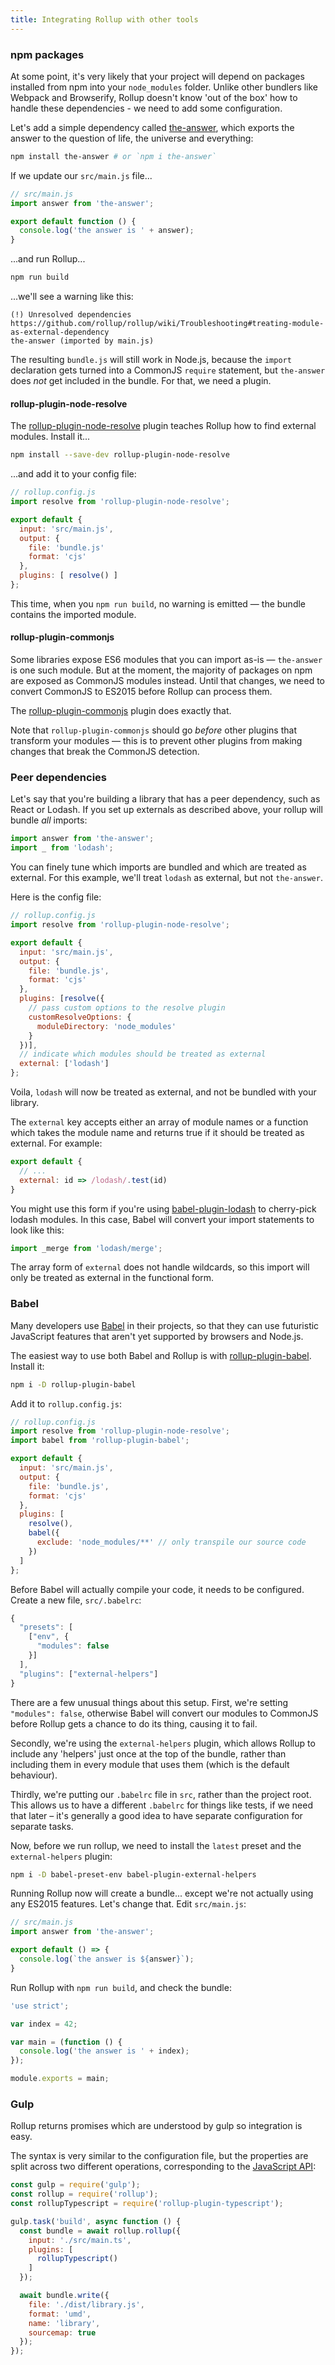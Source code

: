 ```yaml
---
title: Integrating Rollup with other tools
---
```


### npm packages

At some point, it's very likely that your project will depend on packages installed from npm into your `node_modules` folder. Unlike other bundlers like Webpack and Browserify, Rollup doesn't know 'out of the box' how to handle these dependencies - we need to add some configuration.

Let's add a simple dependency called [the-answer](https://www.npmjs.com/package/the-answer), which exports the answer to the question of life, the universe and everything:

```bash
npm install the-answer # or `npm i the-answer`
```

If we update our `src/main.js` file...

```js
// src/main.js
import answer from 'the-answer';

export default function () {
  console.log('the answer is ' + answer);
}
```

...and run Rollup...

```bash
npm run build
```

...we'll see a warning like this:

```
(!) Unresolved dependencies
https://github.com/rollup/rollup/wiki/Troubleshooting#treating-module-as-external-dependency
the-answer (imported by main.js)
```

The resulting `bundle.js` will still work in Node.js, because the `import` declaration gets turned into a CommonJS `require` statement, but `the-answer` does *not* get included in the bundle. For that, we need a plugin.


#### rollup-plugin-node-resolve

The [rollup-plugin-node-resolve](https://github.com/rollup/rollup-plugin-node-resolve) plugin teaches Rollup how to find external modules. Install it...

```bash
npm install --save-dev rollup-plugin-node-resolve
```

...and add it to your config file:

```js
// rollup.config.js
import resolve from 'rollup-plugin-node-resolve';

export default {
  input: 'src/main.js',
  output: {
    file: 'bundle.js'
    format: 'cjs'
  },
  plugins: [ resolve() ]
};
```

This time, when you `npm run build`, no warning is emitted — the bundle contains the imported module.


#### rollup-plugin-commonjs

Some libraries expose ES6 modules that you can import as-is — `the-answer` is one such module. But at the moment, the majority of packages on npm are exposed as CommonJS modules instead. Until that changes, we need to convert CommonJS to ES2015 before Rollup can process them.

The [rollup-plugin-commonjs](https://github.com/rollup/rollup-plugin-commonjs) plugin does exactly that.

Note that `rollup-plugin-commonjs` should go *before* other plugins that transform your modules — this is to prevent other plugins from making changes that break the CommonJS detection.


### Peer dependencies

Let's say that you're building a library that has a peer dependency, such as React or Lodash. If you set up externals as described above, your rollup will bundle *all* imports:

```js
import answer from 'the-answer';
import _ from 'lodash';
```

You can finely tune which imports are bundled and which are treated as external. For this example, we'll treat `lodash` as external, but not `the-answer`.

Here is the config file:

```js
// rollup.config.js
import resolve from 'rollup-plugin-node-resolve';

export default {
  input: 'src/main.js',
  output: {
    file: 'bundle.js',
    format: 'cjs'
  },
  plugins: [resolve({
    // pass custom options to the resolve plugin
    customResolveOptions: {
      moduleDirectory: 'node_modules'
    }
  })],
  // indicate which modules should be treated as external
  external: ['lodash']
};
```

Voila, `lodash` will now be treated as external, and not be bundled with your library.

The `external` key accepts either an array of module names or a function which takes the module name and returns true if it should be treated as external. For example:

```js
export default {
  // ...
  external: id => /lodash/.test(id)
}
```

You might use this form if you're using [babel-plugin-lodash](https://github.com/lodash/babel-plugin-lodash) to cherry-pick lodash modules. In this case, Babel will convert your import statements to look like this:

```js
import _merge from 'lodash/merge';
```

The array form of `external` does not handle wildcards, so this import will only be treated as external in the functional form.


### Babel

Many developers use [Babel](https://babeljs.io/) in their projects, so that they can use futuristic JavaScript features that aren't yet supported by browsers and Node.js.

The easiest way to use both Babel and Rollup is with [rollup-plugin-babel](https://github.com/rollup/rollup-plugin-babel). Install it:

```bash
npm i -D rollup-plugin-babel
```

Add it to `rollup.config.js`:

```js
// rollup.config.js
import resolve from 'rollup-plugin-node-resolve';
import babel from 'rollup-plugin-babel';

export default {
  input: 'src/main.js',
  output: {
    file: 'bundle.js',
    format: 'cjs'
  },
  plugins: [
    resolve(),
    babel({
      exclude: 'node_modules/**' // only transpile our source code
    })
  ]
};
```

Before Babel will actually compile your code, it needs to be configured. Create a new file, `src/.babelrc`:

```js
{
  "presets": [
    ["env", {
      "modules": false
    }]
  ],
  "plugins": ["external-helpers"]
}
```

There are a few unusual things about this setup. First, we're setting `"modules": false`, otherwise Babel will convert our modules to CommonJS before Rollup gets a chance to do its thing, causing it to fail.

Secondly, we're using the `external-helpers` plugin, which allows Rollup to include any 'helpers' just once at the top of the bundle, rather than including them in every module that uses them (which is the default behaviour).

Thirdly, we're putting our `.babelrc` file in `src`, rather than the project root. This allows us to have a different `.babelrc` for things like tests, if we need that later – it's generally a good idea to have separate configuration for separate tasks.

Now, before we run rollup, we need to install the `latest` preset and the `external-helpers` plugin:

```bash
npm i -D babel-preset-env babel-plugin-external-helpers
```

Running Rollup now will create a bundle... except we're not actually using any ES2015 features. Let's change that. Edit `src/main.js`:

```js
// src/main.js
import answer from 'the-answer';

export default () => {
  console.log(`the answer is ${answer}`);
}
```

Run Rollup with `npm run build`, and check the bundle:

```js
'use strict';

var index = 42;

var main = (function () {
  console.log('the answer is ' + index);
});

module.exports = main;
```

### Gulp

Rollup returns promises which are understood by gulp so integration is easy.

The syntax is very similar to the configuration file, but the properties are split across two different operations, corresponding to the [JavaScript API](#JavaScript-API):

```js
const gulp = require('gulp');
const rollup = require('rollup');
const rollupTypescript = require('rollup-plugin-typescript');

gulp.task('build', async function () {
  const bundle = await rollup.rollup({
    input: './src/main.ts',
    plugins: [
      rollupTypescript()
    ]
  });

  await bundle.write({
    file: './dist/library.js',
    format: 'umd',
    name: 'library',
    sourcemap: true
  });
});
```
